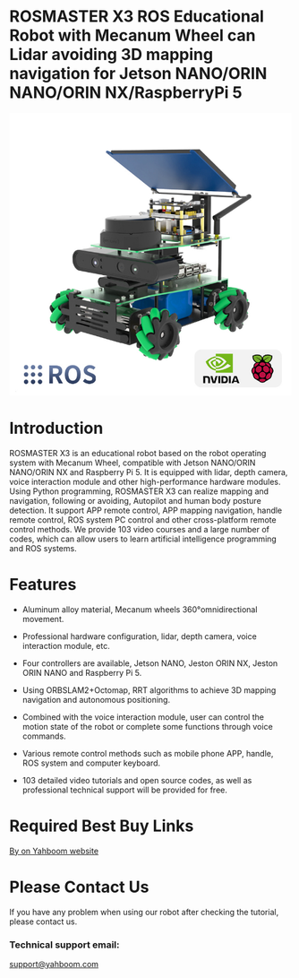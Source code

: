 # ROSMASTER X3 ROS Educational Robot with Mecanum Wheel can Lidar avoiding 3D mapping navigation for Jetson NANO/ORIN NANO/ORIN NX/RaspberryPi 5
![](https://github.com/YahboomTechnology/ROSMASTERX3/blob/main/X3.jpg)
# Introduction
ROSMASTER X3 is an educational robot based on the robot operating system with Mecanum Wheel, compatible with Jetson NANO/ORIN NANO/ORIN NX and Raspberry Pi 5. It is equipped with lidar, depth camera, voice interaction module and other high-performance hardware modules. Using Python programming, ROSMASTER X3 can realize mapping and navigation, following or avoiding, Autopilot and human body posture detection. It support APP remote control, APP mapping navigation, handle remote control, ROS system PC control and other cross-platform remote control methods. We provide 103 video courses and a large number of codes, which can allow users to learn artificial intelligence programming and ROS systems.
# Features
* Aluminum alloy material, Mecanum wheels 360°omnidirectional movement.

* Professional hardware configuration, lidar, depth camera, voice interaction module, etc.

* Four controllers are available, Jetson NANO, Jeston ORIN NX, Jeston ORIN NANO and Raspberry Pi 5.

* Using ORBSLAM2+Octomap, RRT algorithms to achieve 3D mapping navigation and autonomous positioning.

* Combined with the voice interaction module, user can control the motion state of the robot or complete some functions through voice commands.

* Various remote control methods such as mobile phone APP, handle, ROS system and computer keyboard.

* 103 detailed video tutorials and open source codes, as well as professional technical support will be provided for free.

# Required Best Buy Links
[By on Yahboom website](https://category.yahboom.net/products/rosmaster-x3)

# Please Contact Us
If you have any problem when using our robot after checking the tutorial, please contact us.

### Technical support email: 
support@yahboom.com

